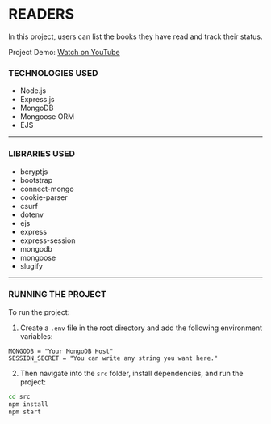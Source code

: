 # READERS

In this project, users can list the books they have read and track their status.

Project Demo: <a href="https://youtu.be/GHqQ9DjB0mg?si=FcEShyOM1-pO8pqO" target="_blank">Watch on YouTube</a>

### TECHNOLOGIES USED
- Node.js
- Express.js
- MongoDB
- Mongoose ORM
- EJS

---

### LIBRARIES USED
- bcryptjs
- bootstrap
- connect-mongo
- cookie-parser
- csurf
- dotenv
- ejs
- express
- express-session
- mongodb
- mongoose
- slugify

---

### RUNNING THE PROJECT
To run the project:

1. Create a `.env` file in the root directory and add the following environment variables:

```
MONGODB = "Your MongoDB Host"
SESSION_SECRET = "You can write any string you want here."
```

2. Then navigate into the `src` folder, install dependencies, and run the project:

```bash
cd src
npm install
npm start
```
